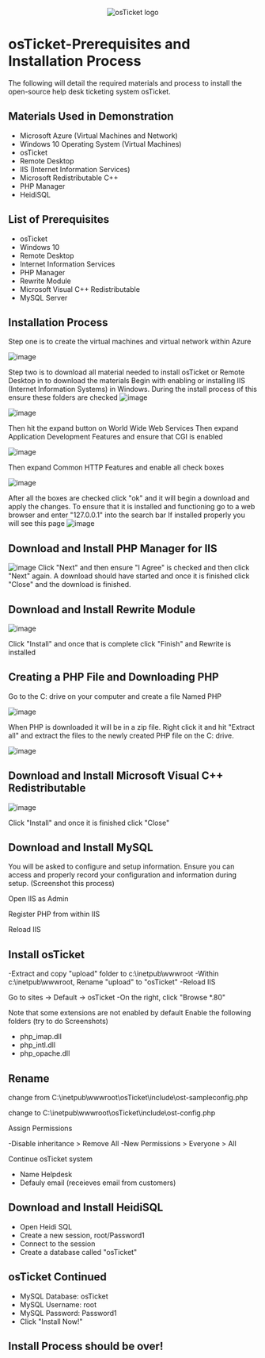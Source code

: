 <p align="center">
<img src="https://i.imgur.com/Clzj7Xs.png" alt="osTicket logo"/>
</p>
 <h1>osTicket-Prerequisites and Installation Process</h1>
 The following will detail the required materials and process to install the open-source help desk ticketing system osTicket.

 <h2> Materials Used in Demonstration </h2>

 - Microsoft Azure (Virtual Machines and Network)
 - Windows 10 Operating System (Virtual Machines)
 - osTicket
 - Remote Desktop
 - IIS (Internet Information Services)
 - Microsoft Redistributable C++
 - PHP Manager
 - HeidiSQL

<h2> List of Prerequisites </h2>

-  osTicket
-  Windows 10
-  Remote Desktop
-  Internet Information Services
-  PHP Manager
-  Rewrite Module
-  Microsoft Visual C++ Redistributable
-  MySQL Server

<h2>Installation Process</h2>

Step one is to create the virtual machines and virtual network within Azure

![image](https://github.com/CamdenMarshall/osticket-prereqs/assets/153537343/7bdff5a9-f0da-4e21-a369-01e6c4c38b02)


Step two is to download all material needed to install osTicket or Remote Desktop in to download the materials
Begin with enabling or installing IIS (Internet Information Systems) in Windows.
During the install process of this ensure these folders are checked
![image](https://github.com/CamdenMarshall/osticket-prereqs/assets/153537343/4d102372-8387-4a18-9c13-62e3c3930eb5)

![image](https://github.com/CamdenMarshall/osticket-prereqs/assets/153537343/6aebaead-9d40-4518-875d-9dc4e123b6a8)

Then hit the expand button on World Wide Web Services 
Then expand Application Development Features and ensure that CGI is enabled

![image](https://github.com/CamdenMarshall/osticket-prereqs/assets/153537343/a3501fe5-f7b2-4095-bb52-518e3cda15f2)

Then expand Common HTTP Features and enable all check boxes

![image](https://github.com/CamdenMarshall/osticket-prereqs/assets/153537343/4a12df17-2a09-48ef-a340-ab88314fbf0b)

After all the boxes are checked click "ok" and it will begin a download and apply the changes.
To ensure that it is installed and functioning go to a web browser and enter "127.0.0.1" into the search bar
If installed properly you will see this page
![image](https://github.com/CamdenMarshall/osticket-prereqs/assets/153537343/d9df5bac-aee0-482a-8fc6-77e29cdd73f5)


<h2>Download and Install PHP Manager for IIS</h2>

![image](https://github.com/CamdenMarshall/osticket-prereqs/assets/153537343/70ea7023-04b8-4ea6-b194-acd5dd8e532e)
Click "Next" and then ensure "I Agree" is checked and then click "Next" again. A download should have started and once it is finished click "Close" and the download is finished.

<h2>Download and Install Rewrite Module</h2>

![image](https://github.com/CamdenMarshall/osticket-prereqs/assets/153537343/48aa5a17-ae13-4d38-9cf7-2d1d71480538)

Click "Install" and once that is complete click "Finish" and Rewrite is installed

<h2>Creating a PHP File and Downloading PHP</h2>

Go to the C: drive on your computer and create a file Named PHP

![image](https://github.com/CamdenMarshall/osticket-prereqs/assets/153537343/438adae4-4759-490f-9198-df35f950d329)

When PHP is downloaded it will be in a zip file. Right click it and hit "Extract all" and extract the files to the newly created PHP file on the C: drive.

![image](https://github.com/CamdenMarshall/osticket-prereqs/assets/153537343/4f81fbee-b517-4025-9af5-d0f1aeaaea81)


<h2>Download and Install Microsoft Visual C++ Redistributable</h2>

![image](https://github.com/CamdenMarshall/osticket-prereqs/assets/153537343/2f89b9a9-88d4-4f41-a301-b018aab972e1)

Click "Install" and once it is finished click "Close"

<h2>Download and Install MySQL</h2>

You will be asked to configure and setup information. Ensure you can access and properly record your configuration and information during setup.
(Screenshot this process)

Open IIS as Admin

Register PHP from within IIS

Reload IIS

<h2>Install osTicket</h2>
-Extract and copy "upload" folder to c:\inetpub\wwwroot
-Within c:\inetpub\wwwroot, Rename "upload" to "osTicket"
-Reload IIS

Go to sites -> Default -> osTicket
-On the right, click "Browse *.80"

Note that some extensions are not enabled by default
Enable the following folders
(try to do Screenshots)

- php_imap.dll
- php_intl.dll
- php_opache.dll

<h2>Rename</h2>
change from C:\inetpub\wwwroot\osTicket\include\ost-sampleconfig.php

change to   C:\inetpub\wwwroot\osTicket\include\ost-config.php

Assign Permissions

-Disable inheritance > Remove All
-New Permissions > Everyone > All

Continue osTicket system

- Name Helpdesk
- Defauly email (receieves email from customers)

<h2>Download and Install HeidiSQL</h2>

-  Open Heidi SQL
-  Create a new session, root/Password1
-  Connect to the session
-  Create a database called "osTicket"

<h2>osTicket Continued</h2>

- MySQL Database: osTicket
- MySQL Username: root
- MySQL Password: Password1
- Click "Install Now!"

<h2>Install Process should be over!</h2>
